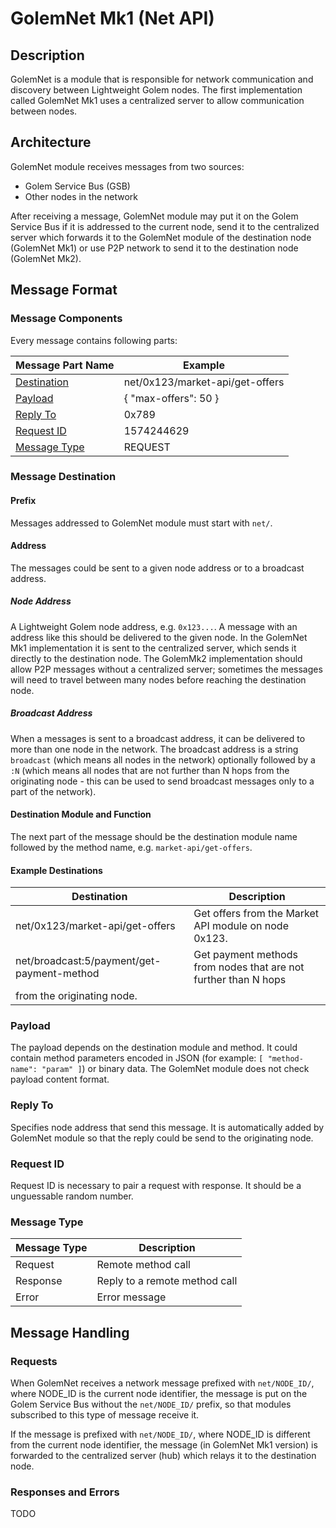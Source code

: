 # GolemNet Mk1 (Net API)

## Description

GolemNet is a module that is responsible for network communication and discovery between Lightweight Golem nodes.
The first implementation called GolemNet Mk1 uses a centralized server to allow communication between nodes.

## Architecture

GolemNet module receives messages from two sources:
- Golem Service Bus (GSB)
- Other nodes in the network

After receiving a message, GolemNet module may put it on the Golem Service Bus if it is addressed to the current node, 
send it to the centralized server which forwards it to the GolemNet module of the destination node (GolemNet Mk1) 
or use P2P network to send it to the destination node (GolemNet Mk2).

## Message Format

### Message Components

Every message contains following parts:

| Message Part Name | Example |
|--|--|
| [Destination](#message-destination) | net/0x123/market-api/get-offers |
| [Payload](#payload) | { "max-offers": 50 } |
| [Reply To](#reply-to) | 0x789 |
| [Request ID](#request-id) | 1574244629 |
| [Message Type](#message-type) | REQUEST |

### Message Destination

#### Prefix

Messages addressed to GolemNet module must start with `net/`.

#### Address

The messages could be sent to a given node address or to a broadcast address.

##### Node Address

A Lightweight Golem node address, e.g. `0x123...`.
A message with an address like this should be delivered to the given node.
In the GolemNet Mk1 implementation it is sent to the centralized server, which sends it directly to the destination node.
The GolemMk2 implementation should allow P2P messages without a centralized server; sometimes the messages will need to
travel between many nodes before reaching the destination node.

##### Broadcast Address

When a messages is sent to a broadcast address, it can be delivered to more than one node in the network.
The broadcast address is a string `broadcast` (which means all nodes in the network)
optionally followed by a `:N` (which means all nodes that are not further than N hops
from the originating node - this can be used to send broadcast messages only to a part of the network).

#### Destination Module and Function

The next part of the message should be the destination module name followed by the method name, 
e.g. `market-api/get-offers`.

#### Example Destinations

| Destination | Description |
|--|--|
| net/0x123/market-api/get-offers | Get offers from the Market API module on node 0x123. |
| net/broadcast:5/payment/get-payment-method | Get payment methods from nodes that are not further than N hops
from the originating node. |

### Payload

The payload depends on the destination module and method. It could contain method parameters encoded in JSON
(for example: `[ "method-name": "param" ]`) or binary data. The GolemNet module does not check payload content format.

### Reply To

Specifies node address that send this message. It is automatically added by GolemNet module so that the reply
could be send to the originating node.

### Request ID

Request ID is necessary to pair a request with response. It should be a unguessable random number.

### Message Type

| Message Type | Description |
|--|--|
| Request | Remote method call |
| Response | Reply to a remote method call |
| Error | Error message |

## Message Handling

### Requests

When GolemNet receives a network message prefixed with `net/NODE_ID/`, where NODE_ID is the current node identifier, 
the message is put on the Golem Service Bus without the `net/NODE_ID/` prefix, so that modules subscribed to this type
of message receive it.

If the message is prefixed with `net/NODE_ID/`, where NODE_ID is different from the current node identifier,
the message (in GolemNet Mk1 version) is forwarded to the centralized server (hub) which relays it to the destination node.

### Responses and Errors

TODO
